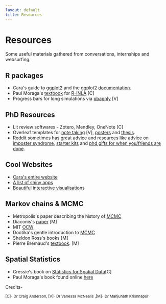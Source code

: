 ```yaml
---
layout: default
title: Resources
---
```


# Resources

Some useful materials gathered from conversations, internships and websurfing.

R packages
---

- Cara's guide to [ggplot2](https://www.cararthompson.com/talks) and the ggplot2 [documentation](https://ggplot2.tidyverse.org/).
- Paul Moraga's [textbook](https://www.paulamoraga.com/book-geospatial/) for [R-INLA](http://www.r-inla.org/) [C]
- Progress bars for long simulations via [pbapply](https://www.rdocumentation.org/packages/pbapply/versions/1.7-2/topics/pbapply) [V]

PhD Resources
---
- Lit review softwares - Zotero, Mendley, OneNote [C]
- Overleaf templates for [note taking](https://www.overleaf.com/latex/examples/research-diary-example-entry/wpbnzmqjtcvw) [V], [posters](https://www.overleaf.com/latex/templates/uzh-poster-template/ypwsnptqzmfy) and [thesis](https://www.overleaf.com/latex/templates/phd-thesis-template-for-cambridge-university-engineering-department-cued-latex-xelatex-and-lualatex-support-v2-dot-1/kgfqybfnqkdf).
- Reddit sometimes has great advice and resources like advice on [imposter syndrome](https://www.reddit.com/r/GradSchool/comments/j9gcen/a_letter_to_all_of_you_from_the_dumbest_person_in/), [starter kits](https://www.reddit.com/r/AskAcademiaUK/comments/1eqsm00/things_you_wish_youd_known_before_starting_your/) and [phd gifts for when you/friends are done](https://www.reddit.com/r/PhD/comments/1gbpo6i/what_did_you_gift_yourself_once_you_finished_your/).

Cool Websites
---
- [Cara's entire website](https://www.cararthompson.com/talk)
- [A list of shiny apps](https://grabear.github.io/awesome-rshiny/)
- [Beautiful interactive visualisations](https://chanrt.github.io/simulations.html)

  
Markov chains & MCMC  
---
- Metropolis's paper describing the history of [MCMC](https://arxiv.org/pdf/0808.2902)
- Diaconis's [paper](https://math.uchicago.edu/~shmuel/Network-course-readings/MCMCRev.pdf) [M]
- MIT [OCW](https://ocw.mit.edu/courses/6-041-probabilistic-systems-analysis-and-applied-probability-fall-2010/resources/lecture-16-markov-chains-i/) 
- Dootika's gentle introduction to [MCMC](https://www.bing.com/videos/riverview/relatedvideo?q=into+to+mcmc+dootika+vats&refig=1ebe8e00ebf64e8980ff5df3799c9e4f&pc=DCTS&ru=/search?q=into+to+mcmc+dootika+vats&form=ANNH01&refig=1ebe8e00ebf64e8980ff5df3799c9e4f&pc=DCTS&mmscn=vwrc&mid=CEAFE31F568A34138F63CEAFE31F568A34138F63&FORM=WRVORC&ntb=1&msockid=3bb83cad5bca11f0bde5f028d1b2df87)
- Sheldon Ross's books [M]
- Pierre Bremaud's [textbook](https://link.springer.com/book/10.1007/978-3-030-45982-6). [M]

 Spatial Statistics
 ---
 - Cressie's book on [Statistics for Spatial Data](https://onlinelibrary.wiley.com/doi/book/10.1002/9781119115151?msockid=249ea3195d2e6f811d22b60a5c546e13)[C]
 - Paul Moraga's book found online [here](https://www.paulamoraga.com/book-spatial/)

Credits-

   <sup>[C]- Dr Craig Anderson, [V]- Dr Vanessa McNealis ,[M]- Dr Manjunath Krishnapur<sup>

